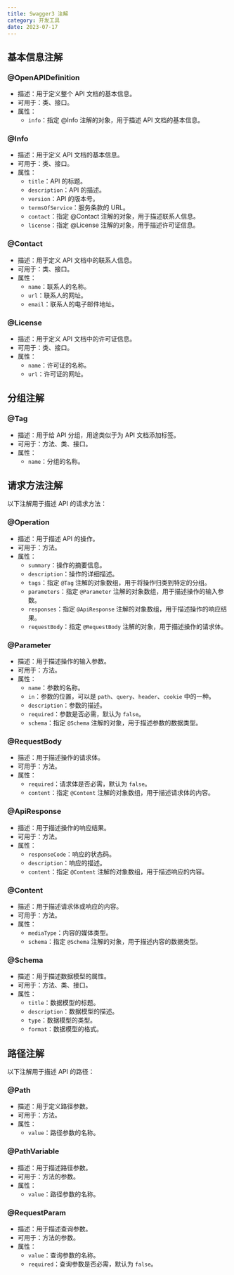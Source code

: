 ```yaml
---
title: Swagger3 注解
category: 开发工具
date: 2023-07-17
---
```


## 基本信息注解

### @OpenAPIDefinition

- 描述：用于定义整个 API 文档的基本信息。
- 可用于：类、接口。
- 属性：
   - `info`：指定 @Info 注解的对象，用于描述 API 文档的基本信息。

### @Info

- 描述：用于定义 API 文档的基本信息。
- 可用于：类、接口。
- 属性：
   - `title`：API 的标题。
   - `description`：API 的描述。
   - `version`：API 的版本号。
   - `termsOfService`：服务条款的 URL。
   - `contact`：指定 @Contact 注解的对象，用于描述联系人信息。
   - `license`：指定 @License 注解的对象，用于描述许可证信息。

### @Contact

- 描述：用于定义 API 文档中的联系人信息。
- 可用于：类、接口。
- 属性：
   - `name`：联系人的名称。
   - `url`：联系人的网址。
   - `email`：联系人的电子邮件地址。

### @License

- 描述：用于定义 API 文档中的许可证信息。
- 可用于：类、接口。
- 属性：
   - `name`：许可证的名称。
   - `url`：许可证的网址。

## 分组注解

### @Tag

- 描述：用于给 API 分组，用途类似于为 API 文档添加标签。
- 可用于：方法、类、接口。
- 属性：
   - `name`：分组的名称。

## 请求方法注解

以下注解用于描述 API 的请求方法：

### @Operation

- 描述：用于描述 API 的操作。
- 可用于：方法。
- 属性：
  - `summary`：操作的摘要信息。
  - `description`：操作的详细描述。
  - `tags`：指定 `@Tag` 注解的对象数组，用于将操作归类到特定的分组。
  - `parameters`：指定 `@Parameter` 注解的对象数组，用于描述操作的输入参数。
  - `responses`：指定 `@ApiResponse` 注解的对象数组，用于描述操作的响应结果。
  - `requestBody`：指定 `@RequestBody` 注解的对象，用于描述操作的请求体。

### @Parameter

- 描述：用于描述操作的输入参数。
- 可用于：方法。
- 属性：
  - `name`：参数的名称。
  - `in`：参数的位置，可以是 `path`、`query`、`header`、`cookie` 中的一种。
  - `description`：参数的描述。
  - `required`：参数是否必需，默认为 `false`。
  - `schema`：指定 `@Schema` 注解的对象，用于描述参数的数据类型。

### @RequestBody

- 描述：用于描述操作的请求体。
- 可用于：方法。
- 属性：
  - `required`：请求体是否必需，默认为 `false`。
  - `content`：指定 `@Content` 注解的对象数组，用于描述请求体的内容。

### @ApiResponse

- 描述：用于描述操作的响应结果。
- 可用于：方法。
- 属性：
  - `responseCode`：响应的状态码。
  - `description`：响应的描述。
  - `content`：指定 `@Content` 注解的对象数组，用于描述响应的内容。

### @Content

- 描述：用于描述请求体或响应的内容。
- 可用于：方法。
- 属性：
  - `mediaType`：内容的媒体类型。
  - `schema`：指定 `@Schema` 注解的对象，用于描述内容的数据类型。

### @Schema

- 描述：用于描述数据模型的属性。
- 可用于：方法、类、接口。
- 属性：
  - `title`：数据模型的标题。
  - `description`：数据模型的描述。
  - `type`：数据模型的类型。
  - `format`：数据模型的格式。

## 路径注解

以下注解用于描述 API 的路径：

### @Path

- 描述：用于定义路径参数。
- 可用于：方法。
- 属性：
  - `value`：路径参数的名称。

### @PathVariable

- 描述：用于描述路径参数。
- 可用于：方法的参数。
- 属性：
  - `value`：路径参数的名称。

### @RequestParam

- 描述：用于描述查询参数。
- 可用于：方法的参数。
- 属性：
  - `value`：查询参数的名称。
  - `required`：查询参数是否必需，默认为 `false`。
